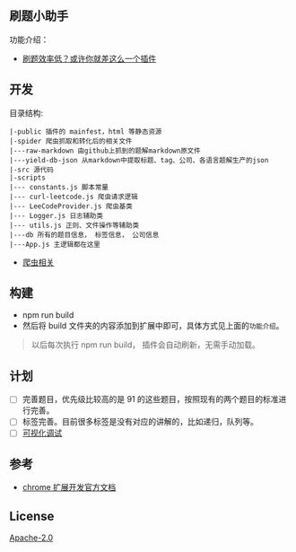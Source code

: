 ## 刷题小助手

功能介绍：

- [刷题效率低？或许你就差这么一个插件](https://lucifer.ren/blog/2020/06/06/algo-chrome-extension/)

## 开发

目录结构:

```
|-public 插件的 mainfest，html 等静态资源
|-spider 爬虫抓取和转化后的相关文件
|---raw-markdown 由github上抓到的题解markdown原文件
|---yield-db-json 从markdown中提取标题、tag、公司、各语言题解生产的json
|-src 源代码
|-scripts
|--- constants.js 脚本常量
|--- curl-leetcode.js 爬虫请求逻辑
|--- LeeCodeProvider.js 爬虫基类
|--- Logger.js 日志辅助类
|--- utils.js 正则、文件操作等辅助类
|---db 所有的题目信息， 标签信息， 公司信息
|---App.js 主逻辑都在这里
```

- [爬虫相关](./scripts/README.MD)

## 构建

- npm run build
- 然后将 build 文件夹的内容添加到扩展中即可，具体方式见上面的`功能介绍`。

> 以后每次执行 npm run build， 插件会自动刷新，无需手动加载。

## 计划

- [ ] 完善题目，优先级比较高的是 91 的这些题目，按照现有的两个题目的标准进行完善。
- [ ] 标签完善。目前很多标签是没有对应的讲解的，比如递归，队列等。
- [ ] [可视化调试](./src/visualDebug/README.md)

## 参考

- [chrome 扩展开发官方文档](https://developer.chrome.com/extensions)

## License

[Apache-2.0](./LICENSE.txt)
